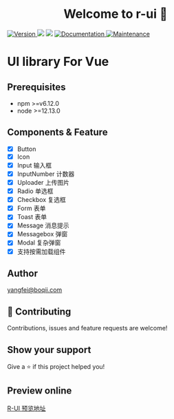 <h1 align="center">Welcome to r-ui 👋</h1>
<p>
  <a href="https://www.npmjs.com/package/r-vue-ui" target="_blank">
    <img alt="Version" src="https://img.shields.io/npm/v/cookie-ui.svg">
  </a>
  <img src="https://img.shields.io/badge/npm-%3E%3Dv6.12.0-blue.svg" />
  <img src="https://img.shields.io/badge/node-%3E%3D12.13.0-blue.svg" />
  <a href="https://github.com/cookiepool/cookie-ui#readme" target="_blank">
    <img alt="Documentation" src="https://img.shields.io/badge/documentation-yes-brightgreen.svg" />
  </a>
  <a href="https://github.com/cookiepool/cookie-ui/graphs/commit-activity" target="_blank">
    <img alt="Maintenance" src="https://img.shields.io/badge/Maintained%3F-yes-green.svg" />
  </a>
  
</p>

# UI library For Vue

## Prerequisites

- npm >=v6.12.0
- node >=12.13.0

## Components & Feature

- [x] Button
- [x] Icon
- [x] Input 输入框
- [x] InputNumber 计数器
- [x] Uploader 上传图片
- [x] Radio 单选框
- [x] Checkbox 复选框
- [x] Form 表单
- [x] Toast 表单
- [x] Message 消息提示
- [x] Messagebox 弹窗
- [x] Modal 复杂弹窗
- [x] 支持按需加载组件

## Author

yangfei@boqii.com

## 🤝 Contributing

Contributions, issues and feature requests are welcome!<br />

## Show your support

Give a ⭐️ if this project helped you!

## Preview online

[R-UI 预览地址](http://ui.ruixi.online)
